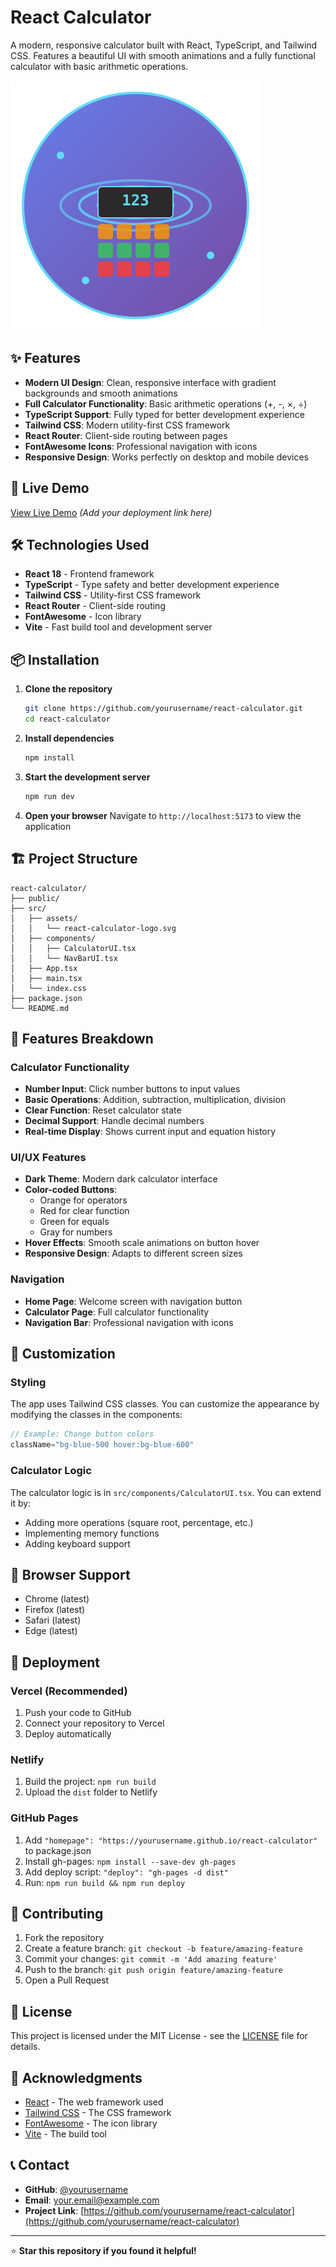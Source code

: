 # React Calculator

A modern, responsive calculator built with React, TypeScript, and Tailwind CSS. Features a beautiful UI with smooth animations and a fully functional calculator with basic arithmetic operations.

![React Calculator Logo](src/assets/react-calculator-logo.svg)

## ✨ Features

- **Modern UI Design**: Clean, responsive interface with gradient backgrounds and smooth animations
- **Full Calculator Functionality**: Basic arithmetic operations (+, -, ×, ÷)
- **TypeScript Support**: Fully typed for better development experience
- **Tailwind CSS**: Modern utility-first CSS framework
- **React Router**: Client-side routing between pages
- **FontAwesome Icons**: Professional navigation with icons
- **Responsive Design**: Works perfectly on desktop and mobile devices

## 🚀 Live Demo

[View Live Demo](#) *(Add your deployment link here)*

## 🛠️ Technologies Used

- **React 18** - Frontend framework
- **TypeScript** - Type safety and better development experience
- **Tailwind CSS** - Utility-first CSS framework
- **React Router** - Client-side routing
- **FontAwesome** - Icon library
- **Vite** - Fast build tool and development server

## 📦 Installation

1. **Clone the repository**
   ```bash
   git clone https://github.com/yourusername/react-calculator.git
   cd react-calculator
   ```

2. **Install dependencies**
   ```bash
   npm install
   ```

3. **Start the development server**
   ```bash
   npm run dev
   ```

4. **Open your browser**
   Navigate to `http://localhost:5173` to view the application

## 🏗️ Project Structure

```
react-calculator/
├── public/
├── src/
│   ├── assets/
│   │   └── react-calculator-logo.svg
│   ├── components/
│   │   ├── CalculatorUI.tsx
│   │   └── NavBarUI.tsx
│   ├── App.tsx
│   ├── main.tsx
│   └── index.css
├── package.json
└── README.md
```

## 🎯 Features Breakdown

### Calculator Functionality
- **Number Input**: Click number buttons to input values
- **Basic Operations**: Addition, subtraction, multiplication, division
- **Clear Function**: Reset calculator state
- **Decimal Support**: Handle decimal numbers
- **Real-time Display**: Shows current input and equation history

### UI/UX Features
- **Dark Theme**: Modern dark calculator interface
- **Color-coded Buttons**: 
  - Orange for operators
  - Red for clear function
  - Green for equals
  - Gray for numbers
- **Hover Effects**: Smooth scale animations on button hover
- **Responsive Design**: Adapts to different screen sizes

### Navigation
- **Home Page**: Welcome screen with navigation button
- **Calculator Page**: Full calculator functionality
- **Navigation Bar**: Professional navigation with icons

## 🎨 Customization

### Styling
The app uses Tailwind CSS classes. You can customize the appearance by modifying the classes in the components:

```jsx
// Example: Change button colors
className="bg-blue-500 hover:bg-blue-600"
```

### Calculator Logic
The calculator logic is in `src/components/CalculatorUI.tsx`. You can extend it by:

- Adding more operations (square root, percentage, etc.)
- Implementing memory functions
- Adding keyboard support

## 📱 Browser Support

- Chrome (latest)
- Firefox (latest)
- Safari (latest)
- Edge (latest)

## 🚀 Deployment

### Vercel (Recommended)
1. Push your code to GitHub
2. Connect your repository to Vercel
3. Deploy automatically

### Netlify
1. Build the project: `npm run build`
2. Upload the `dist` folder to Netlify

### GitHub Pages
1. Add `"homepage": "https://yourusername.github.io/react-calculator"` to package.json
2. Install gh-pages: `npm install --save-dev gh-pages`
3. Add deploy script: `"deploy": "gh-pages -d dist"`
4. Run: `npm run build && npm run deploy`

## 🤝 Contributing

1. Fork the repository
2. Create a feature branch: `git checkout -b feature/amazing-feature`
3. Commit your changes: `git commit -m 'Add amazing feature'`
4. Push to the branch: `git push origin feature/amazing-feature`
5. Open a Pull Request

## 📄 License

This project is licensed under the MIT License - see the [LICENSE](LICENSE) file for details.

## 🙏 Acknowledgments

- [React](https://reactjs.org/) - The web framework used
- [Tailwind CSS](https://tailwindcss.com/) - The CSS framework
- [FontAwesome](https://fontawesome.com/) - The icon library
- [Vite](https://vitejs.dev/) - The build tool

## 📞 Contact

- **GitHub**: [@yourusername](https://github.com/yourusername)
- **Email**: your.email@example.com
- **Project Link**: [https://github.com/yourusername/react-calculator](https://github.com/yourusername/react-calculator)

---

⭐ **Star this repository if you found it helpful!**
